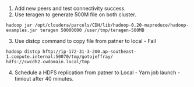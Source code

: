 1. Add new peers and test connectivity success. 
2. Use teragen to generate 500M file on both cluster. 
```
hadoop jar /opt/cloudera/parcels/CDH/lib/hadoop-0.20-mapreduce/hadoop-examples.jar teragen 50000000 /user/tmp/teragen-500MB
```

3. Use distcp command to copy file from patner to local - Fail
```
hadoop distcp hftp://ip-172-31-3-200.ap-southeast-1.compute.internal:50070/tmp/gotojeffray/ hdfs://cwcdh2.cwdomain.local/tmp
```

4. Schedule a HDFS replication from patner to Local - Yarn job launch - timiout after 40 minutes. 